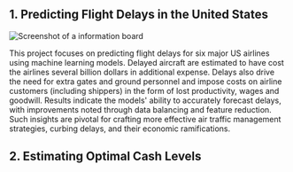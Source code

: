 ## 1. Predicting Flight Delays in the United States

![Screenshot of a information board](https://i.cdn.newsbytesapp.com/images/l69220240116183655.jpeg?tr=w-720)

This project focuses on predicting flight delays for six major US airlines using machine learning models. Delayed aircraft are estimated to have cost the airlines several billion dollars in additional expense. Delays also drive the need for extra gates and ground personnel and impose costs on airline customers (including shippers) in the form of lost productivity, wages and goodwill. Results indicate the models' ability to accurately forecast delays, with improvements noted through data balancing and feature reduction. Such insights are pivotal for crafting more effective air traffic management strategies, curbing delays, and their economic ramifications. 

## 2. Estimating Optimal Cash Levels
